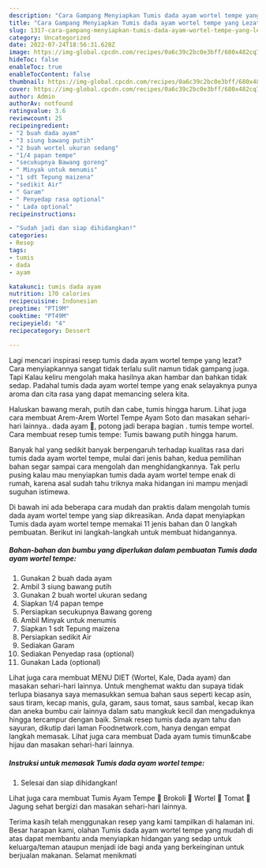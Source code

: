 ```yaml
---
description: "Cara Gampang Menyiapkan Tumis dada ayam wortel tempe yang Lezat Sekali}"
title: "Cara Gampang Menyiapkan Tumis dada ayam wortel tempe yang Lezat Sekali}"
slug: 1317-cara-gampang-menyiapkan-tumis-dada-ayam-wortel-tempe-yang-lezat-sekali
category: Uncategorized
date: 2022-07-24T18:56:31.628Z
image: https://img-global.cpcdn.com/recipes/0a6c39c2bc0e3bff/680x482cq70/tumis-dada-ayam-wortel-tempe-foto-resep-utama.jpg
hideToc: false
enableToc: true
enableTocContent: false
thumbnail: https://img-global.cpcdn.com/recipes/0a6c39c2bc0e3bff/680x482cq70/tumis-dada-ayam-wortel-tempe-foto-resep-utama.jpg
cover: https://img-global.cpcdn.com/recipes/0a6c39c2bc0e3bff/680x482cq70/tumis-dada-ayam-wortel-tempe-foto-resep-utama.jpg
author: Admin
authorAv: notfound
ratingvalue: 3.6
reviewcount: 25
recipeingredient:
- "2 buah dada ayam"
- "3 siung bawang putih"
- "2 buah wortel ukuran sedang"
- "1/4 papan tempe"
- "secukupnya Bawang goreng"
- " Minyak untuk menumis"
- "1 sdt Tepung maizena"
- "sedikit Air"
- " Garam"
- " Penyedap rasa optional"
- " Lada optional"
recipeinstructions:

- "Sudah jadi dan siap dihidangkan!"
categories:
- Resep
tags:
- tumis
- dada
- ayam

katakunci: tumis dada ayam 
nutrition: 170 calories
recipecuisine: Indonesian
preptime: "PT19M"
cooktime: "PT49M"
recipeyield: "4"
recipecategory: Dessert

---
```



Lagi mencari inspirasi resep tumis dada ayam wortel tempe yang lezat? Cara menyiapkannya sangat tidak terlalu sulit namun tidak gampang juga. Tapi Kalau keliru mengolah maka hasilnya akan hambar dan bahkan tidak sedap. Padahal tumis dada ayam wortel tempe yang enak selayaknya punya aroma dan cita rasa yang dapat memancing selera kita.


Haluskan bawang merah, putih dan cabe, tumis hingga harum. Lihat juga cara membuat Arem-Arem Wortel Tempe Ayam Soto dan masakan sehari-hari lainnya.. dada ayam 🍗, potong jadi berapa bagian . tumis tempe wortel. Cara membuat resep tumis tempe: Tumis bawang putih hingga harum.

Banyak hal yang sedikit banyak berpengaruh terhadap kualitas rasa dari tumis dada ayam wortel tempe, mulai dari jenis bahan, kedua pemilihan bahan segar sampai cara mengolah dan menghidangkannya. Tak perlu pusing kalau mau menyiapkan tumis dada ayam wortel tempe enak di rumah, karena asal sudah tahu triknya maka hidangan ini mampu menjadi suguhan istimewa.


Di bawah ini ada beberapa cara mudah dan praktis dalam mengolah tumis dada ayam wortel tempe yang siap dikreasikan. Anda dapat menyiapkan Tumis dada ayam wortel tempe memakai 11 jenis bahan dan 0 langkah pembuatan. Berikut ini langkah-langkah untuk membuat hidangannya.

<!--inarticleads1-->

##### Bahan-bahan dan bumbu yang diperlukan dalam pembuatan Tumis dada ayam wortel tempe:

1. Gunakan 2 buah dada ayam
1. Ambil 3 siung bawang putih
1. Gunakan 2 buah wortel ukuran sedang
1. Siapkan 1/4 papan tempe
1. Persiapkan secukupnya Bawang goreng
1. Ambil  Minyak untuk menumis
1. Siapkan 1 sdt Tepung maizena
1. Persiapkan sedikit Air
1. Sediakan  Garam
1. Sediakan  Penyedap rasa (optional)
1. Gunakan  Lada (optional)


Lihat juga cara membuat MENU DIET (Wortel, Kale, Dada ayam) dan masakan sehari-hari lainnya. Untuk menghemat waktu dan supaya tidak terlupa biasanya saya memasukkan semua bahan saus seperti kecap asin, saus tiram, kecap manis, gula, garam, saus tomat, saus sambal, kecap ikan dan aneka bumbu cair lainnya dalam satu mangkuk kecil dan mengaduknya hingga tercampur dengan baik. Simak resep tumis dada ayam tahu dan sayuran, dikutip dari laman Foodnetwork.com, hanya dengan empat langkah memasak. Lihat juga cara membuat Dada ayam tumis timun&amp;cabe hijau dan masakan sehari-hari lainnya. 

<!--inarticleads2-->

##### Instruksi untuk memasak Tumis dada ayam wortel tempe:


1. Selesai dan siap dihidangkan!

Lihat juga cara membuat Tumis Ayam Tempe 🥦 Brokoli 🥕 Wortel 🍅 Tomat 🌽 Jagung sehat bergizi dan masakan sehari-hari lainnya. 

Terima kasih telah menggunakan resep yang kami tampilkan di halaman ini. Besar harapan kami, olahan Tumis dada ayam wortel tempe yang mudah di atas dapat membantu anda menyiapkan hidangan yang sedap untuk keluarga/teman ataupun menjadi ide bagi anda yang berkeinginan untuk berjualan makanan. Selamat menikmati
